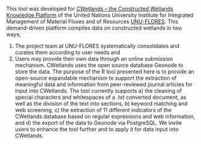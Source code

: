 This tool was developed for [CWetlands – the Constructed Wetlands Knowledge Platform](http://www.cwetlands.net/) of the United Nations University Institute for Integrated Management of Material Fluxes and of Resources [UNU-FLORES](https://flores.unu.edu/en/).
This demand-driven platform compiles data on constructed wetlands in two ways; 
 1. The project team at UNU-FLORES systematically consolidates and curates them according to user needs and
 2. Users may provide their own data through an online submission mechanism. 
CWetlands uses the open source database Geonode to store the data. The purpose of the R tool presented here is to provide an open-source expandable mechanism to support the extraction of meaningful data and information from peer-reviewed journal articles for input into CWetlands. 
The tool currently supports 
  a) the cleaning of special characters and whitespaces of a .txt converted document, as well as the division of the text into sections,     b) keyword matching and web screening, 
  c) the extraction of 11 different indicators of the CWetlands database based on regular expressions and web information, and 
  d) the export of the data to Geonode via PostgreSQL. We invite users to enhance  the tool further and to apply it for data input into CWetlands.
